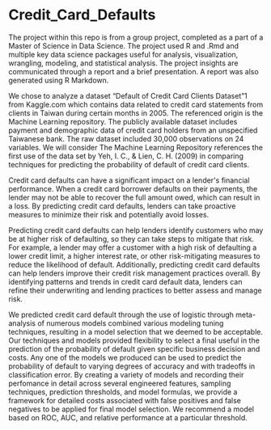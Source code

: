 # Credit_Card_Defaults

The project within this repo is from a group project, completed as a part of a Master of Science in Data Science. The project used R and .Rmd and multiple key data science packages useful for analysis, visualization, wrangling, modeling, and statistical analysis. The project insights are communicated through a report and a brief presentation. A report was also generated using R Markdown. 

We chose to analyze a dataset “Default of Credit Card Clients Dataset”1 from Kaggle.com which contains data related to credit card statements from clients in Taiwan during certain months in 2005. The referenced origin is the Machine Learning repository. The publicly available dataset includes payment and demographic data of credit card holders from an unspecified Taiwanese bank. The raw dataset included 30,000 observations on 24 variables. We will consider The Machine Learning Repository references the first use of the data set by Yeh, I. C., & Lien, C. H. (2009) in comparing techniques for predicting the probability of default of credit card clients. 

Credit card defaults can have a significant impact on a lender's financial performance. When a credit card borrower defaults on their payments, the lender may not be able to recover the full amount owed, which can result in a loss. By predicting credit card defaults, lenders can take proactive measures to minimize their risk and potentially avoid losses.

Predicting credit card defaults can help lenders identify customers who may be at higher risk of defaulting, so they can take steps to mitigate that risk. For example, a lender may offer a customer with a high risk of defaulting a lower credit limit, a higher interest rate, or other risk-mitigating measures to reduce the likelihood of default. Additionally, predicting credit card defaults can help lenders improve their credit risk management practices overall. By identifying patterns and trends in credit card default data, lenders can refine their underwriting and lending practices to better assess and manage risk.

We predicted credit card default through the use of logistic through meta-analysis of numerous models combined various modeling tuning techniques, resulting in a model selection that we deemed to be acceptable. Our techniques and models provided flexibility to select a final useful in the prediction of the probability of default given specific business decision and costs. Any one of the models we produced can be used to predict the probability of default to varying degrees of accuracy and with tradeoffs in classification error. By creating a variety of models and recording their perfomance in detail across several engineered features, sampling techniques, prediction thresholds, and model formulas, we provide a framework for detailed costs associated with false positives and false negatives to be applied for final model selection. We recommend a model based on ROC, AUC, and relative performance at a particular threshold. 

